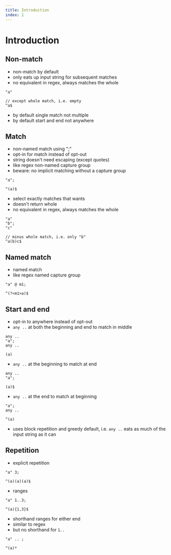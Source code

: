 ```yaml
---
title: Introduction
index: 1
---
```

# Introduction



## Non-match

- non-match by default
- only eats up input string for subsequent matches
- no equivalent in regex, always matches the whole

```
"a"
```

```
// except whole match, i.e. empty
^a$
```

- by default single match not multiple
- by default start and end not anywhere



## Match

- non-named match using ";"
- opt-in for match instead of opt-out
- string doesn't need escaping (except quotes)
- like regex non-named capture group
- beware: no implicit matching without a capture group

```
"a";
```

```
^(a)$
```

- select exactly matches that wants
- doesn't return whole
- no equivalent in regex, always matches the whole

```
"a"
"b";
"c"
```

```
// minus whole match, i.e. only "b"
^a(b)c$
```



## Named match

- named match
- like regex named capture group

```
"a" @ m1;
```

```
^(?<m1>a)$
```



## Start and end

- opt-in to anywhere instead of opt-out
- `any ..` at both the beginning and end to match in middle

```
any ..
"a";
any ..
```

```
(a)
```

- `any ..` at the beginning to match at end

```
any ..
"a";
```

```
(a)$
```

- `any ..` at the end to match at beginning

```
"a";
any ..
```

```
^(a)
```

- uses block repetition and greedy default, i.e. `any ..` eats as much of the input string as it can



## Repetition

- explicit repetition

```
"a" 3;
```

```
^(a)(a)(a)$
```

- ranges

```
"a" 1..3;
```

```
^(a){1,3}$
```

- shorthand ranges for either end
- similar to regex
- but no shorthand for `1..`

```
"a" .. ;
```

```
^(a)*
```
